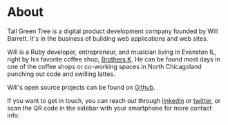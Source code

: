 # About

Tall Green Tree is a digital product development company founded by Will Barrett. It's in the business of building web applications and web sites.

Will is a Ruby developer, entrepreneur, and musician living in Evanston IL, right by his favorite coffee shop, [Brothers K](http://www.brotherskcoffee.com/). He can be found most days in one of the coffee shops or co-working spaces in North Chicagoland punching out code and swilling lattes.

Will's open source projects can be found on [Github](http://github.com/tallgreentree).

If you want to get in touch, you can reach out through [linkedin](http://linkedin.com/in/tallgreentree) or [twitter](http://twitter.com/tallgreentree), or scan the QR code in the sidebar with your smartphone for more contact info.